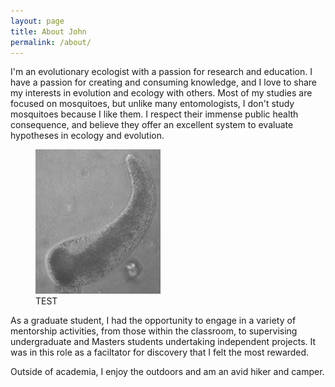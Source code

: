 ```yaml
---
layout: page
title: About John
permalink: /about/
---
```


I'm an evolutionary ecologist with a passion for research and education. I have a passion for creating and consuming knowledge, and I love to share my interests in evolution and ecology with others.  Most of my studies are focused on mosquitoes, but unlike many entomologists, I don't study mosquitoes because I like them.  I respect their immense public health consequence, and believe they offer an excellent system to evaluate hypotheses in ecology and evolution.
<figure>
    <img src='https://github.com/jsoghigian/jsoghigian.github.io/blob/master/asco_bar.jpg?raw=true' alt='missing' />
    <figcaption>TEST</figcaption>
</figure>
As a graduate student, I had the opportunity to engage in a variety of mentorship activities, from those within the classroom, to supervising undergraduate and Masters students undertaking independent projects.  It was in this role as a faciltator for discovery that I felt the most rewarded.

Outside of academia, I enjoy the outdoors and am an avid hiker and camper.
